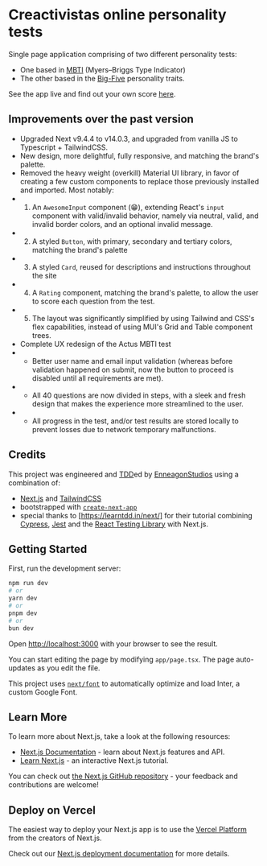 # Creactivistas online personality tests

Single page application comprising of two different personality tests:
- One based in [MBTI](https://en.wikipedia.org/wiki/Myers%E2%80%93Briggs_Type_Indicator) (Myers–Briggs Type Indicator)
- The other based in the [Big-Five](https://en.wikipedia.org/wiki/Big_Five_personality_traits) personality traits.

See the app live and find out your own score [here](http://creactivistas.enneagonstudios.com/).

## Improvements over the past version
- Upgraded Next v9.4.4 to v14.0.3, and upgraded from vanilla JS to Typescript + TailwindCSS.
- New design, more delightful, fully responsive, and matching the brand's palette.
- Removed the heavy weight (overkill) Material UI library, in favor of creating a few custom components to replace those previously installed and imported. Most notably: 
- 1. An `AwesomeInput` component (😁), extending React's `input` component with valid/invalid behavior, namely via neutral, valid, and invalid border colors, and an optional invalid message.
- 2. A styled `Button`, with primary, secondary and tertiary colors, matching the brand's palette
- 3. A styled `Card`, reused for descriptions and instructions throughout the site
- 4. A `Rating` component, matching the brand's palette, to allow the user to score each question from the test.
- 5. The layout was significantly simplified by using Tailwind and CSS's flex capabilities, instead of using MUI's Grid and Table component trees.
- Complete UX redesign of the Actus MBTI test
- - Better user name and email input validation (whereas before validation happened on submit, now the button to proceed is disabled until all requirements are met).
- - All 40 questions are now divided in steps, with a sleek and fresh design that makes the experience more streamlined to the user.
- - All progress in the test, and/or test results are stored locally to prevent losses due to network temporary malfunctions.

## Credits
This project was engineered and [TDD](https://en.wikipedia.org/wiki/Test-driven_development#:~:text=Test%2Ddriven%20development%20(TDD),software%20against%20all%20test%20cases.)ed by [EnneagonStudios](https://www.enneagonstudios.com/) using a combination of:
- [Next.js](https://nextjs.org/) and [TailwindCSS](https://tailwindcss.com/)
- bootstrapped with [`create-next-app`](https://github.com/vercel/next.js/tree/canary/packages/create-next-app)
- special thanks to [https://learntdd.in/next/] for their tutorial combining [Cypress](https://www.cypress.io/), [Jest](https://jestjs.io/) and the [React Testing Library](https://testing-library.com/docs/react-testing-library/intro) with Next.js.


## Getting Started

First, run the development server:

```bash
npm run dev
# or
yarn dev
# or
pnpm dev
# or
bun dev
```

Open [http://localhost:3000](http://localhost:3000) with your browser to see the result.

You can start editing the page by modifying `app/page.tsx`. The page auto-updates as you edit the file.

This project uses [`next/font`](https://nextjs.org/docs/basic-features/font-optimization) to automatically optimize and load Inter, a custom Google Font.

## Learn More

To learn more about Next.js, take a look at the following resources:

- [Next.js Documentation](https://nextjs.org/docs) - learn about Next.js features and API.
- [Learn Next.js](https://nextjs.org/learn) - an interactive Next.js tutorial.

You can check out [the Next.js GitHub repository](https://github.com/vercel/next.js/) - your feedback and contributions are welcome!

## Deploy on Vercel

The easiest way to deploy your Next.js app is to use the [Vercel Platform](https://vercel.com/new?utm_medium=default-template&filter=next.js&utm_source=create-next-app&utm_campaign=create-next-app-readme) from the creators of Next.js.

Check out our [Next.js deployment documentation](https://nextjs.org/docs/deployment) for more details.
